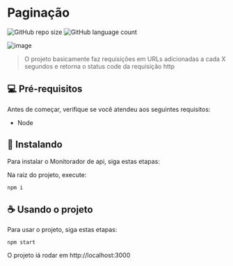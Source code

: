 # Paginação

![GitHub repo size](https://img.shields.io/github/repo-size/gabrielalmeidasantos/Paginacao-pokeapi-ReactJS?style=for-the-badge)
![GitHub language count](https://img.shields.io/github/languages/count/gabrielalmeidasantos/Paginacao-pokeapi-ReactJS?style=for-the-badge)

![image](https://user-images.githubusercontent.com/48861829/164339845-2702de12-3298-4c8f-96fe-47d93fe658a9.png)

> O projeto basicamente faz requisições em URLs adicionadas a cada X segundos e retorna o status code da requisição http


## 💻 Pré-requisitos

Antes de começar, verifique se você atendeu aos seguintes requisitos:

* Node

## 🚀 Instalando 

Para instalar o Monitorador de api, siga estas etapas:

Na raiz do projeto, execute:
```
npm i
```

## ☕ Usando o projeto

Para usar o projeto, siga estas etapas:

```
npm start
```

O projeto iá rodar em http://localhost:3000
